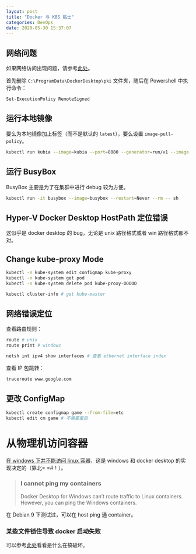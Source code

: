```yaml
---
layout: post
title: "Docker 与 K8S 贴士"
categories: DevOps
date: 2020-05-30 15:37:07
---
```


## 网络问题

如果网络访问出现问题，请参考[此处](https://github.com/AliyunContainerService/k8s-for-docker-desktop)。

首先删除 `C:\ProgramData\DockerDesktop\pki` 文件夹，随后在 Powershell 中执行命令：

```powersh
Set-ExecutionPolicy RemoteSigned
```

## 运行本地镜像

要么为本地镜像加上标签（而不是默认的 `latest`），要么设置 `image-pull-policy`。

```bash
kubectl run kubia --image=kubia --port=8080 --generator=run/v1 --image-pull-policy=Never
```

## 运行 BusyBox

BusyBox 主要是为了在集群中进行 debug 较为方便。

```bash
kubectl run -it busybox --image=busybox --restart=Never --rm -- sh
```

## Hyper-V Docker Desktop HostPath 定位错误

这似乎是 docker desktop 的 bug，无论是 unix 路径格式或者 win 路径格式都不对。

## Change kube-proxy Mode

```bash
kubectl -n kube-system edit configmap kube-proxy
kubectl -n kube-system get pod
kubectl -n kube-system delete pod kube-proxy-OOOOO
```

```bash
kubectl cluster-info # get kube-master
```

## 网络错误定位

查看路由规则：

```bash
route # unix
route print # windows

netsh int ipv4 show interfaces # 查看 ethernet interface index
```

查看 IP 包跳转：

```bash
traceroute www.google.com
```

## 更改 ConfigMap

```bash
kubectl create configmap game --from-file=etc
kubectl edit cm game # 不需要重启
```

# 从物理机访问容器

[在 windows 下并不能访问 linux 容器](https://docs.docker.com/docker-for-windows/networking/)，这是 windows 和 docker desktop 的实现决定的（靠北= =#！）。

> ### I cannot ping my containers
>
> Docker Desktop for Windows can’t route traffic to Linux containers.  However, you can ping the Windows containers.

在 Debian 9 下测试过，可以在 host ping 通 container。

### 某些文件锁住导致 docker 启动失败

可以参考[此处](https://gallery.technet.microsoft.com/How-to-find-out-which-c0d4e60e)看看是什么在搞破坏。